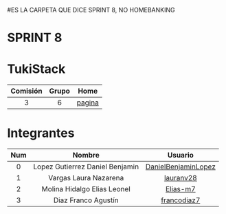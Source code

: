 #ES LA CARPETA QUE DICE SPRINT 8, NO HOMEBANKING

# SPRINT 8

# TukiStack

| Comisión | Grupo |      Home      |
| :------: | :---: | :------------: |
|    3     |   6   | [pagina][home] |

# Integrantes

| Num |             Nombre              |         Usuario          |
| :-: | :-----------------------------: | :----------------------: |
|  0  | Lopez Gutierrez Daniel Benjamin | [DanielBenjaminLopez][0] |
|  1  |      Vargas Laura Nazarena      |      [lauranv28][1]      |
|  2  |  Molina Hidalgo Elias Leonel    |      [Elias-m7][2]       |
|  3  |       Diaz Franco Agustín       |     [francodiaz7][3]     |

[0]: https://github.com/DanielBenjaminLopez
[1]: https://github.com/lauranv28
[2]: https://github.com/Elias-m7
[3]: https://github.com/francodiaz7
[home]: https://github.com/lauranv28/TukiStack
